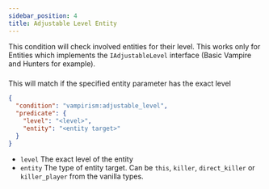 ```yaml
---
sidebar_position: 4
title: Adjustable Level Entity
---
```


This condition will check involved entities for their level. This works only for Entities which implements the `IAdjustableLevel` interface (Basic Vampire and Hunters for example).

### 

This will match if the specified entity parameter has the exact level

```json
{
  "condition": "vampirism:adjustable_level",
  "predicate": {
    "level": "<level>",
    "entity": "<entity target>"
  }
}
```
- `level` The exact level of the entity
- `entity` The type of entity target. Can be `this`, `killer`, `direct_killer` or `killer_player` from the vanilla types.